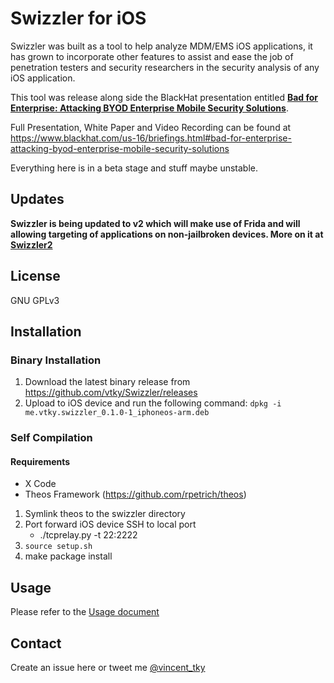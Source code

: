 # Swizzler for iOS

Swizzler was built as a tool to help analyze MDM/EMS iOS applications, it has grown to incorporate other features to assist and ease the job of penetration testers and security researchers in the security analysis of any iOS application.

This tool was release along side the BlackHat presentation entitled [**Bad for Enterprise: Attacking BYOD Enterprise Mobile Security Solutions**](https://www.blackhat.com/us-16/briefings.html#bad-for-enterprise-attacking-byod-enterprise-mobile-security-solutions). 

Full Presentation, White Paper and Video Recording can be found at https://www.blackhat.com/us-16/briefings.html#bad-for-enterprise-attacking-byod-enterprise-mobile-security-solutions

Everything here is in a beta stage and stuff maybe unstable.

## Updates
**Swizzler is being updated to v2 which will make use of Frida and will allowing targeting of applications on non-jailbroken devices. More on it at [Swizzler2](https://github.com/vtky/Swizzler2)**


## License
GNU GPLv3


## Installation

### Binary Installation
1. Download the latest binary release from https://github.com/vtky/Swizzler/releases
2. Upload to iOS device and run the following command: `dpkg -i me.vtky.swizzler_0.1.0-1_iphoneos-arm.deb`

### Self Compilation

#### Requirements
* X Code
* Theos Framework (https://github.com/rpetrich/theos)

1. Symlink theos to the swizzler directory
2. Port forward iOS device SSH to local port
	* ./tcprelay.py -t 22:2222
3. `source setup.sh`
4. make package install


## Usage
Please refer to the [Usage document](https://github.com/vtky/Swizzler/blob/master/USAGE.md)


## Contact
Create an issue here or tweet me [@vincent_tky](https://twitter.com/vincent_tky)
